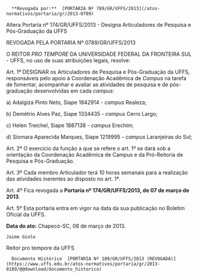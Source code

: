      **Revogada por:**  [PORTARIA Nº 789/GR/UFFS/2013](/atos-normativos/portaria/gr/2013-0789) 

   Altera Portaria nº 174/GR/UFFS/2013 - Designa Articuladores de Pesquisa e Pós-Graduação da UFFS  

REVOGADA PELA PORTARIA Nº 0789/GR/UFFS/2013

 O REITOR *PRO TEMPORE* DA UNIVERSIDADE FEDERAL DA FRONTEIRA SUL - UFFS, no uso de suas atribuições legais, resolve:

 Art. 1º DESIGNAR os Articuladores de Pesquisa e Pós-Graduação da UFFS, responsáveis pelo apoio à Coordenação Acadêmica de *Campus* na tarefa de fomentar, acompanhar e avaliar as atividades de pesquisa e de pós-graduação desenvolvidas em cada *campus*:

 a) Adalgiza Pinto Neto, Siape 1842914 - *campus* Realeza;

 b) Demétrio Alves Paz, Siape 1334435 - *campus* Cerro Largo;

 c) Helen Treichel, Siape 1887138 - *campus* Erechim;

 d) Siomara Aparecida Marques, Siape 1219995 - *campus* Laranjeiras do Sul;

 Art. 2º O exercício da função a que se refere o art. 1º se dará sob a orientação da Coordenação Acadêmica de Campus e da Pró-Reitoria de Pesquisa e Pós-Graduação.

 Art. 3º Cada membro Articulador terá 10 horas semanais para a realização das atividades inerentes ao disposto no art. 1º.

 Art. 4º Fica revogada a **Portaria nº 174/GR/UFFS/2013, de 07 de março de 2013**.

 Art. 5º Esta portaria entra em vigor na data da sua publicação no Boletim Oficial da UFFS.

  

   **Data do ato:** Chapecó-SC, 08 de março de 2013.   
 

    Jaime Giolo   
 Reitor pro tempore da UFFS 

      Documento Histórico  [PORTARIA Nº 189/GR/UFFS/2013 (REVOGADA)](https://www.uffs.edu.br/atos-normativos/portaria/gr/2013-0189/@@download/documento_historico)     
      